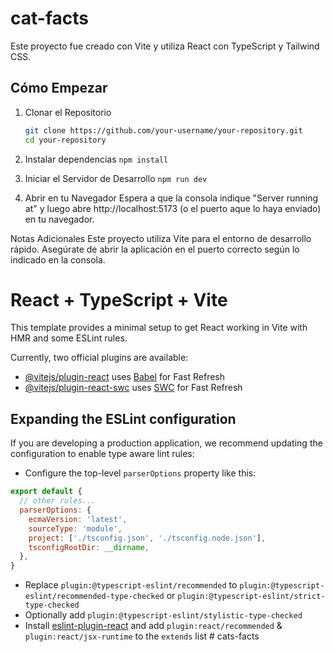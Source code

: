 
# cat-facts

Este proyecto fue creado con Vite y utiliza React con TypeScript y Tailwind CSS.

## Cómo Empezar

1. Clonar el Repositorio

   ```bash
   git clone https://github.com/your-username/your-repository.git
   cd your-repository

2. Instalar dependencias
```npm install```
3. Iniciar el Servidor de Desarrollo
```npm run dev```

4. Abrir en tu Navegador
Espera a que la consola indique "Server running at" y luego abre http://localhost:5173 (o el puerto aque lo haya enviado) en tu navegador.

Notas Adicionales
Este proyecto utiliza Vite para el entorno de desarrollo rápido.
Asegúrate de abrir la aplicación en el puerto correcto según lo indicado en la consola.

# React + TypeScript + Vite

This template provides a minimal setup to get React working in Vite with HMR and some ESLint rules.

Currently, two official plugins are available:

- [@vitejs/plugin-react](https://github.com/vitejs/vite-plugin-react/blob/main/packages/plugin-react/README.md) uses [Babel](https://babeljs.io/) for Fast Refresh
- [@vitejs/plugin-react-swc](https://github.com/vitejs/vite-plugin-react-swc) uses [SWC](https://swc.rs/) for Fast Refresh

## Expanding the ESLint configuration

If you are developing a production application, we recommend updating the configuration to enable type aware lint rules:

- Configure the top-level `parserOptions` property like this:

```js
export default {
  // other rules...
  parserOptions: {
    ecmaVersion: 'latest',
    sourceType: 'module',
    project: ['./tsconfig.json', './tsconfig.node.json'],
    tsconfigRootDir: __dirname,
  },
}
```

- Replace `plugin:@typescript-eslint/recommended` to `plugin:@typescript-eslint/recommended-type-checked` or `plugin:@typescript-eslint/strict-type-checked`
- Optionally add `plugin:@typescript-eslint/stylistic-type-checked`
- Install [eslint-plugin-react](https://github.com/jsx-eslint/eslint-plugin-react) and add `plugin:react/recommended` & `plugin:react/jsx-runtime` to the `extends` list
#   c a t s - f a c t s 
 
 
